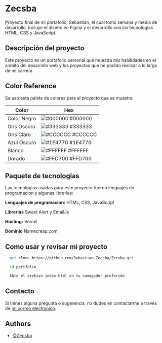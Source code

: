 
# Zecsba 

Proyecto final de mi portafolio, Sebastián, el cual tomó semana y media de desarrollo. Incluye el diseño en Figma y el desarrollo con las tecnologías HTML, CSS y JavaScript.


## Descripción del proyecto

Este proyecto es un portafolio personal que muestra mis habilidades en el ambito del desarrollo web y los proyectos que he podido realizar a lo largo de mi carrera.

## Color Reference

Se uso esta paleta de colores para el proyecto que se muestra

| Color             | Hex                                                                |
| ----------------- | ------------------------------------------------------------------ |
| Color Negro | ![#000000](https://via.placeholder.com/10/000000?text=+) #000000 |
| Gris Oscuro | ![#333333](https://via.placeholder.com/10/333333?text=+) #333333 |
| Gris Claro | ![#CCCCCC](https://via.placeholder.com/10/CCCCCC?text=+) #CCCCCC |
| Azul Oscuro | ![#1E4770](https://via.placeholder.com/10/1E4770?text=+) #1E4770 |
| Blanco | ![#FFFFFF](https://via.placeholder.com/10/FFFFFF?text=+) #FFFFFF |
| Dorado | ![#FFD700](https://via.placeholder.com/10/FFD700?text=+) #FFD700 |


## Paquete de tecnologias

Las tecnologias usadas para este proyecto fueron lenguajes de programacion y algunas librerias:

**Lenguajes de programacion:** HTML, CSS, JavaScript

**Librerias** Sweet Alert y EmailJs

**Hosting:** Vercel

**Dominio** Namecreap.com


## Como usar y revisar mi proyecto

```bash
  git clone https://github.com/Sebastian-Zecsba/Zecsba.git

  cd portfolio

  Abre el archivo index.html en tu navegador preferido
```
    
## Contacto

Si tienes alguna pregunta o sugerencia, no dudes en contactarme a través de [mi correo electrónico](mailto:sebastiancasallasarias2020@gmail.com).

## Authors

- [@Zecsba](https://github.com/Sebastian-Zecsba)


